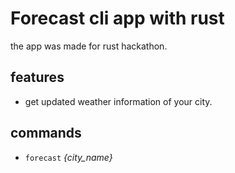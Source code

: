 # Forecast cli app with rust

the app was made for rust hackathon.

## features

- get updated weather information of your city.

## commands

- `forecast` _{city_name}_
